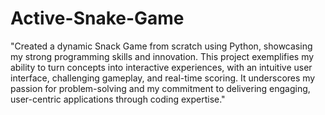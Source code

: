 # Active-Snake-Game

"Created a dynamic Snack Game from scratch using Python, showcasing my strong programming skills and innovation. This project exemplifies my ability to turn concepts into interactive experiences, with an intuitive user interface, challenging gameplay, and real-time scoring. It underscores my passion for problem-solving and my commitment to delivering engaging, user-centric applications through coding expertise."
